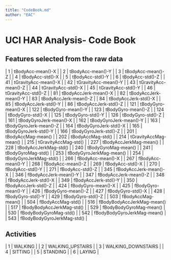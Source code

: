 ```yaml
---
title: "CodeBook.md"
author: "EAC"
---
```


# UCI HAR Analysis- Code Book

## Features selected from the raw data

| 1   | tBodyAcc-mean()-X           |
| 2   | tBodyAcc-mean()-Y           |
| 3   | tBodyAcc-mean()-Z           |
| 4   | tBodyAcc-std()-X            |
| 5   | tBodyAcc-std()-Y            |
| 6   | tBodyAcc-std()-Z            |
| 41  | tGravityAcc-mean()-X        |
| 42  | tGravityAcc-mean()-Y        |
| 43  | tGravityAcc-mean()-Z        |
| 44  | tGravityAcc-std()-X         |
| 45  | tGravityAcc-std()-Y         |
| 46  | tGravityAcc-std()-Z         |
| 81  | tBodyAccJerk-mean()-X       |
| 82  | tBodyAccJerk-mean()-Y       |
| 83  | tBodyAccJerk-mean()-Z       |
| 84  | tBodyAccJerk-std()-X        |
| 85  | tBodyAccJerk-std()-Y        |
| 86  | tBodyAccJerk-std()-Z        |
| 121 | tBodyGyro-mean()-X          |
| 122 | tBodyGyro-mean()-Y          |
| 123 | tBodyGyro-mean()-Z          |
| 124 | tBodyGyro-std()-X           |
| 125 | tBodyGyro-std()-Y           |
| 126 | tBodyGyro-std()-Z           |
| 161 | tBodyGyroJerk-mean()-X      |
| 162 | tBodyGyroJerk-mean()-Y      |
| 163 | tBodyGyroJerk-mean()-Z      |
| 164 | tBodyGyroJerk-std()-X       |
| 165 | tBodyGyroJerk-std()-Y       |
| 166 | tBodyGyroJerk-std()-Z       |
| 201 | tBodyAccMag-mean()          |
| 202 | tBodyAccMag-std()           |
| 214 | tGravityAccMag-mean()       |
| 215 | tGravityAccMag-std()        |
| 227 | tBodyAccJerkMag-mean()      |
| 228 | tBodyAccJerkMag-std()       |
| 240 | tBodyGyroMag-mean()         |
| 241 | tBodyGyroMag-std()          |
| 253 | tBodyGyroJerkMag-mean()     |
| 254 | tBodyGyroJerkMag-std()      |
| 266 | fBodyAcc-mean()-X           |
| 267 | fBodyAcc-mean()-Y           |
| 268 | fBodyAcc-mean()-Z           |
| 269 | fBodyAcc-std()-X            |
| 270 | fBodyAcc-std()-Y            |
| 271 | fBodyAcc-std()-Z            |
| 345 | fBodyAccJerk-mean()-X       |
| 346 | fBodyAccJerk-mean()-Y       |
| 347 | fBodyAccJerk-mean()-Z       |
| 348 | fBodyAccJerk-std()-X        |
| 349 | fBodyAccJerk-std()-Y        |
| 350 | fBodyAccJerk-std()-Z        |
| 424 | fBodyGyro-mean()-X          |
| 425 | fBodyGyro-mean()-Y          |
| 426 | fBodyGyro-mean()-Z          |
| 427 | fBodyGyro-std()-X           |
| 428 | fBodyGyro-std()-Y           |
| 429 | fBodyGyro-std()-Z           |
| 503 | fBodyAccMag-mean()          |
| 504 | fBodyAccMag-std()           |
| 516 | fBodyBodyAccJerkMag-mean()  |
| 517 | fBodyBodyAccJerkMag-std()   |
| 529 | fBodyBodyGyroMag-mean()     |
| 530 | fBodyBodyGyroMag-std()      |
| 542 | fBodyBodyGyroJerkMag-mean() |
| 543 | fBodyBodyGyroJerkMag-std()  |

## Activities
| 1 | WALKING             |
| 2 | WALKING_UPSTAIRS    |
| 3 | WALKING_DOWNSTAIRS  |
| 4 | SITTING             |
| 5 | STANDING            |
| 6 | LAYING              |